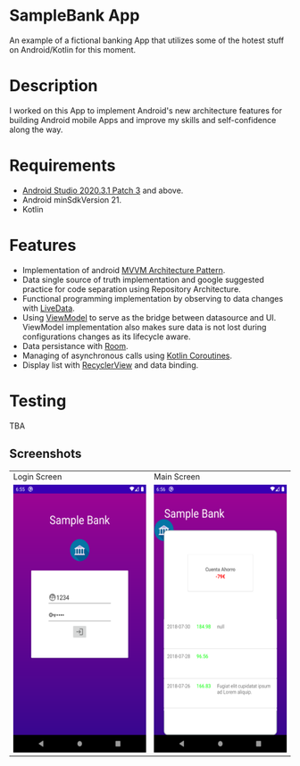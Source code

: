 # SampleBank App
An example of a fictional banking App that utilizes some of the hotest stuff on Android/Kotlin for this moment.

# Description
I worked on this App to implement Android's new architecture features for building Android mobile Apps and improve my skills and self-confidence along the way.

# Requirements
*   [Android Studio 2020.3.1 Patch 3](https://developer.android.com/studio) and above.
*   Android minSdkVersion 21.
*   Kotlin

# Features
*   Implementation of android [MVVM Architecture Pattern](https://developer.android.com/jetpack/guide).
*   Data single source of truth implementation and google suggested practice for code separation using Repository Architecture.
*   Functional programming implementation by observing to data changes with [LiveData](https://codelabs.developers.google.com/codelabs/android-training-livedata-viewmodel/index.html#5).
*   Using [ViewModel](https://codelabs.developers.google.com/codelabs/android-training-livedata-viewmodel/index.html#8) to serve as the bridge between datasource and UI. ViewModel implementation also makes sure data is not lost during configurations changes as its lifecycle aware.
*   Data persistance with [Room](https://codelabs.developers.google.com/codelabs/android-training-livedata-viewmodel/index.html#6).
*   Managing of asynchronous calls using [Kotlin Coroutines](https://codelabs.developers.google.com/codelabs/kotlin-coroutines/#0).
*   Display list with [RecyclerView](https://codelabs.developers.google.com/codelabs/android-training-create-recycler-view/index.html#0) and data binding.


# Testing
TBA

## Screenshots
 <table>
  <tr>
     <td>Login Screen</td>
     <td>Main Screen</td>
  </tr>
  <tr>
    <td><img src="https://raw.githubusercontent.com/bielfernandezb/SampleBankApp/main/screenshots/Screenshot_1639076158.png" width=250 height=480></td>
    <td><img src="https://raw.githubusercontent.com/bielfernandezb/SampleBankApp/main/screenshots/Screenshot_1639076164.png" width=250 height=480></td>
  </tr>
 </table>
